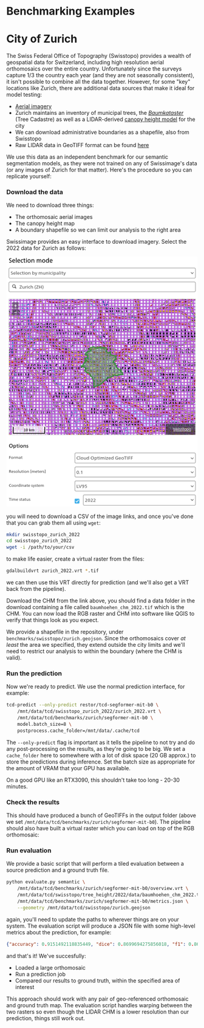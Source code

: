 # Benchmarking Examples

# City of Zurich

The Swiss Federal Office of Topography (Swisstopo) provides a wealth of geospatial data for Switzerland, including high resolution aerial orthomosaics over the entire country. Unfortunately since the surveys capture 1/3 the country each year (and they are not seasonally consistent), it isn't possible to combine all the data together. However, for some "key" locations like Zurich, there are additional data sources that make it ideal for model testing:

- [Aerial imagery](https://www.swisstopo.admin.ch/en/orthoimage-swissimage-10)
- Zurich maintains an inventory of municipal trees, the [_Baumkataster_](https://data.stadt-zuerich.ch/dataset/geo_baumkataster) (Tree Cadastre) as well as a LIDAR-derived [canopy height model](https://www.stadt-zuerich.ch/geodaten/download/Baumhoehen_2022__CHM_aus_Lidar_) for the city
- We can download administrative boundaries as a shapefile, also from Swisstopo
- Raw LIDAR data in GeoTIFF format can be found [here](https://maps.zh.ch/download/hoehen/2022/)

We use this data as an independent benchmark for our semantic segmentation models, as they were not trained on any of Swissimage's data (or any images of Zurich for that matter). Here's the procedure so you can replicate yourself:

### Download the data

We need to download three things:

- The orthomosaic aerial images
- The canopy height map
- A boundary shapefile so we can limit our analysis to the right area

Swissimage provides an easy interface to download imagery. Select the 2022 data for Zurich as follows:

![Selecting a region from the Swisstopo website](images/swisstopo_region_select.png)

you will need to download a CSV of the image links, and once you've done that you can grab them all using `wget`:

```bash
mkdir swisstopo_zurich_2022
cd swisstopo_zurich_2022
wget -i /path/to/your/csv
```

to make life easier, create a virtual raster from the files:

```bash
gdalbuildvrt zurich_2022.vrt *.tif
```

we can then use this VRT directly for prediction (and we'll also get a VRT back from the pipeline).

Download the CHM from the link above, you should find a data folder in the download containing a file called `baumhoehen_chm_2022.tif` which is the CHM. You can now load the RGB raster and CHM into software like QGIS to verify that things look as you expect.

We provide a shapefile in the repository, under `benchmarks/swisstopo/zurich.geojson`. Since the orthomosaics cover _at least_ the area we specified, they extend outside the city limits and we'll need to restrict our analysis to within the boundary (where the CHM is valid).

### Run the prediction

Now we're ready to predict. We use the normal prediction interface, for example:

```bash
tcd-predict --only-predict restor/tcd-segformer-mit-b0 \
    /mnt/data/tcd/swisstopo_zurich_2022/zurich_2022.vrt \
    /mnt/data/tcd/benchmarks/zurich/segformer-mit-b0 \
    model.batch_size=8 \
    postprocess.cache_folder=/mnt/data/.cache/tcd

```

The `--only-predict` flag is important as it tells the pipeline to not try and do any post-processing on the results, as they're going to be big. We set a `cache_folder` here to somewhere with a lot of disk space (20 GB approx.) to store the predictions during inference. Set the batch size as appropriate for the amount of VRAM that your GPU has available.

On a good GPU like an RTX3090, this shouldn't take too long - 20-30 minutes.

### Check the results

This should have produced a bunch of GeoTIFFs in the output folder (above we set `/mnt/data/tcd/benchmarks/zurich/segformer-mit-b0`). The pipeline should also have built a virtual raster which you can load on top of the RGB orthomosaic:

### Run evaluation

We provide a basic script that will perform a tiled evaluation between a source prediction and a ground truth file.

```bash
python evaluate.py semantic \
    /mnt/data/tcd/benchmarks/zurich/segformer-mit-b0/overview.vrt \
    /mnt/data/tcd/swisstopo/tree_height/2022/data/baumhoehen_chm_2022.tif \
    /mnt/data/tcd/benchmarks/zurich/segformer-mit-b0/metrics.json \
    --geometry /mnt/data/tcd/swisstopo/zurich.geojson
```

again, you'll need to update the paths to wherever things are on your system. The evaluation script will produce a JSON file with some high-level metrics about the prediction, for example:

```json
{"accuracy": 0.9151492118835449, "dice": 0.8699694275856018, "f1": 0.8699694275856018, "iou": 0.7698635458946228, "precision": 0.8472338318824768, "recall": 0.8939588069915771}
```

and that's it! We've succesfully:

- Loaded a large orthomosaic
- Run a prediction job
- Compared our results to ground truth, within the specified area of interest

This approach should work with any pair of geo-referenced orthomosaic and ground truth map. The evaluation script handles warping between the two rasters so even though the LIDAR CHM is a lower resolution than our prediction, things still work out.
